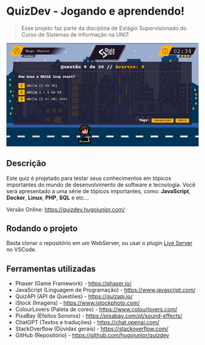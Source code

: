 # QuizDev - Jogando e aprendendo!

> Esse projeto faz parte da disciplina de Estágio Supervisionado do Curso de Sistemas de Informação na UNI7. 

![QuizDEV](images/game-screenshot.png "QuizDEV")

## Descrição
Este quiz é projetado para testar seus conhecimentos em tópicos importantes do mundo de desenvolvimento de software e tecnologia. Você será apresentado a uma série de tópicos importantes, como: **JavaScript**, **Docker**, **Linux**, **PHP**, **SQL** e etc...

Versão Online: https://quizdev.hugojunior.com/

## Rodando o projeto
Basta clonar o repositório em um WebServer, ou usar o plugin [Live Server](https://github.com/ritwickdey/vscode-live-server) no VSCode.

## Ferramentas utilizadas
- Phaser (Game Framework) - https://phaser.io/
- JavaScript (Linguagem de Programação) - https://www.javascript.com/
- QuizAPI (API de Questões) - https://quizapi.io/
- iStock (Imagens) - https://www.istockphoto.com/
- ColourLovers (Paleta de cores) - https://www.colourlovers.com/
- PixaBay (Efeitos Sonoros) - https://pixabay.com/pt/sound-effects/
- ChatGPT (Textos e traduções) - https://chat.openai.com/
- StackOverflow (Dúvidas gerais) - https://stackoverflow.com/
- GitHub (Repositório) - https://github.com/hugojunior/quizdev
